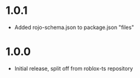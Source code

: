 # 1.0.1

- Added rojo-schema.json to package.json "files"

# 1.0.0

- Initial release, split off from roblox-ts repository
